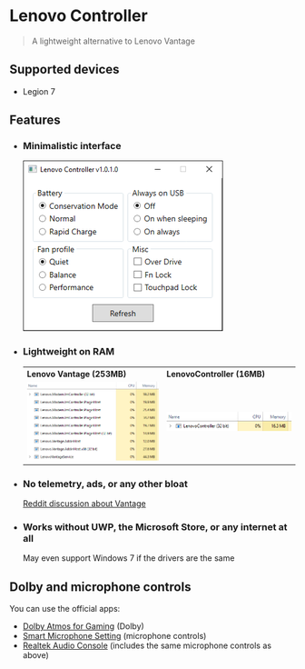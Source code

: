 # Lenovo Controller

> A lightweight alternative to Lenovo Vantage

## Supported devices

- Legion 7

## Features

- ### Minimalistic interface

  ![](assets/3.png)

- ### Lightweight on RAM

    <table>
    <tr>
        <th>Lenovo Vantage (253MB)</th>
        <th>LenovoController (16MB)</th>
    </tr>
        <tr>
            <td><img src="assets/1.png"/></td>
            <td><img src="assets/2.png"/></td>
        </tr>
    </table>

- ### No telemetry, ads, or any other bloat

  [Reddit discussion about Vantage](https://www.reddit.com/r/Lenovo/comments/iabq0q/bloat_lenovo_vantage_now_pushing_snake_oil/)

- ### Works without UWP, the Microsoft Store, or any internet at all
  May even support Windows 7 if the drivers are the same

## Dolby and microphone controls

You can use the official apps:

- [Dolby Atmos for Gaming](https://www.microsoft.com/store/productId/9N00HQPF5RJ6) (Dolby)
- [Smart Microphone Setting](https://www.microsoft.com/store/productId/9PMHKXF40N04) (microphone controls)
- [Realtek Audio Console](https://www.microsoft.com/store/productId/9P2B8MCSVPLN) (includes the same microphone controls as above)
